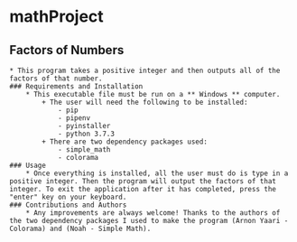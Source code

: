 # mathProject

## Factors of Numbers

    * This program takes a positive integer and then outputs all of the factors of that number.
    ### Requirements and Installation
        * This executable file must be run on a ** Windows ** computer.
            + The user will need the following to be installed:
                - pip
                - pipenv
                - pyinstaller
                - python 3.7.3
            + There are two dependency packages used:
                - simple_math
                - colorama
    ### Usage
        * Once everything is installed, all the user must do is type in a positive integer. Then the program will output the factors of that integer. To exit the application after it has completed, press the "enter" key on your keyboard.
    ### Contributions and Authors
        * Any improvements are always welcome! Thanks to the authors of the two dependency packages I used to make the program (Arnon Yaari - Colorama) and (Noah - Simple Math).